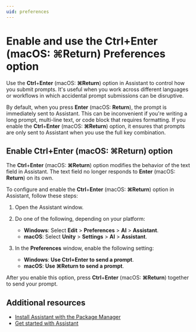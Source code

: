 ```yaml
---
uid: preferences
---
```


# Enable and use the Ctrl+Enter (macOS: ⌘Return) Preferences option

Use the **Ctrl**+**Enter** (macOS: **⌘Return**) option in Assistant to control how you submit prompts. It's useful when you work across different languages or workflows in which accidental prompt submissions can be  disruptive.

By default, when you press **Enter** (macOS: **Return**), the prompt is immediately sent to Assistant. This can be inconvenient if you're writing a long prompt, multi-line text, or code block that requires formatting. If you enable the **Ctrl**+**Enter** (macOS: **⌘Return**) option, it ensures that prompts are only sent to Assistant when you use the full key combination.

## Enable **Ctrl**+**Enter** (macOS: ⌘Return) option

The **Ctrl**+**Enter** (macOS: **⌘Return**) option modifies the behavior of the text field in Assistant. The text field no longer responds to **Enter** (macOS: **Return**) on its own.

To configure and enable the **Ctrl**+**Enter** (macOS: **⌘Return**) option in Assistant, follow these steps:

1. Open the Assistant window.
1. Do one of the following, depending on your platform:

   * **Windows**: Select **Edit** > **Preferences** > **AI** > **Assistant**.
   * **macOS**: Select **Unity** > **Settings** > **AI** > **Assistant**.

1. In the **Preferences** window, enable the following setting:

   * **Windows**: **Use Ctrl+Enter to send a prompt**.
   * **macOS**: **Use ⌘Return to send a prompt**.

After you enable this option, press **Ctrl**+**Enter** (macOS: **⌘Return**) together to send your prompt.

## Additional resources

* [Install Assistant with the Package Manager](xref:install-assistant)
* [Get started with Assistant](xref:get-started)